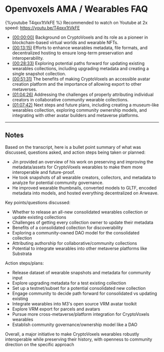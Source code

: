 # Openvoxels AMA / Wearables FAQ

{%youtube T4qxx1tVkFE %}
Recommended to watch on Youtube at 2x speed: https://youtu.be/T4qxx1tVkFE

- [(00:00:00)](https://www.youtube.com/watch?v=T4qxx1tVkFE&t=0s) Background on CryptoVoxels and its role as a pioneer in blockchain-based virtual worlds and wearable NFTs.
- [(00:13:15)](https://www.youtube.com/watch?v=T4qxx1tVkFE&t=795s) Efforts to enhance wearables metadata, file formats, and decentralized hosting to ensure long-term preservation and interoperability.
- [(00:28:33)](https://www.youtube.com/watch?v=T4qxx1tVkFE&t=1713s) Exploring potential paths forward for updating existing wearables collections, including upgrading metadata and creating a single snapshot collection.
- [(00:51:31)](https://www.youtube.com/watch?v=T4qxx1tVkFE&t=3091s) The benefits of making CryptoVoxels an accessible avatar creation platform and the importance of allowing export to other metaverses.
- [(01:04:26)](https://www.youtube.com/watch?v=T4qxx1tVkFE&t=3866s) Addressing the challenges of properly attributing individual creators in collaborative community wearable collections.
- [(01:07:42)](https://www.youtube.com/watch?v=T4qxx1tVkFE&t=4062s) Next steps and future plans, including creating a museum-like wearables collection, exploring community ownership models, and integrating with other avatar builders and metaverse platforms.

---

## Notes

Based on the transcript, here is a bullet point summary of what was discussed, questions asked, and action steps being taken or planned:

- Jin provided an overview of his work on preserving and improving the metadata/assets for CryptoVoxels wearables to make them more interoperable and future-proof.
- He took snapshots of all wearable creators, collectors, and metadata to analyze for potential community governance.
- He improved wearable thumbnails, converted models to GLTF, encoded metadata into models, and hosted everything decentralized on Arweave.

Key points/questions discussed:
- Whether to release an all-new consolidated wearables collection or update existing collections
- Challenges of getting every collection owner to update their metadata
- Benefits of a consolidated collection for discoverability 
- Exploring a community-owned DAO model for the consolidated collection
- Attributing authorship for collaborative/community collections
- Potential to integrate wearables into other metaverse platforms like Substrata

Action steps/plans:
- Release dataset of wearable snapshots and metadata for community input
- Explore upgrading metadata for a test existing collection 
- Set up a testnet/subset for a potential consolidated new collection
- Engage community to decide path forward for consolidated vs updating existing
- Integrate wearables into M3's open source VRM avatar toolkit
- Explore VRM export for parcels and avatars
- Pursue more cross-metaverse/platform integration for CryptoVoxels wearables
- Establish community governance/ownership model like a DAO

Overall, a major initiative to make CryptoVoxels wearables robustly interoperable while preserving their history, with openness to community direction on the specific approach
